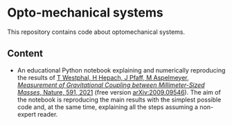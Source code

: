 # Opto-mechanical systems
This repository contains code about optomechanical systems.

## Content

- An educational Python notebook explaining and numerically reproducing the results of [T Westphal, H Hepach, J Pfaff, M Aspelmeyer, _Measurement of Gravitational Coupling between Millimeter-Sized Masses_, Nature, 591, 2021](https://doi.org/10.1038/s41586-021-03250-7)  (free version  [arXiv:2009.09546](https://arxiv.org/abs/2009.09546)). The aim of the notebook is reproducing the main results with the simplest possible code and, at the same time, explaining all the steps assuming a non-expert reader.
